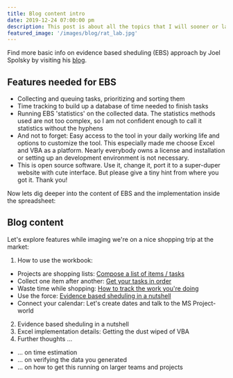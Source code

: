 ```yaml
---
title: Blog content intro
date: 2019-12-24 07:00:00 pm
description: This post is about all the topics that I will sooner or later cover with short articles in this blog. 
featured_image: '/images/blog/rat_lab.jpg'
---
```


Find more basic info on evidence based sheduling (EBS) approach by Joel Spolsky by visiting his <a href="https://www.joelonsoftware.com/2007/10/26/evidence-based-scheduling/">blog</a>.

## Features needed for EBS

* Collecting and queuing tasks, prioritizing and sorting them
* Time tracking to build up a database of time needed to finish tasks
* Running EBS 'statistics' on the collected data. The statistics methods used are not too complex, so I am not confident enough to call it statistics without the hyphens
* And not to forget: Easy access to the tool in your daily working life and options to customize the tool. This especially made me choose Excel and VBA as a platform.
Nearly everybody owns a license and installation or setting up an development environment is not necessary.
* This is open source software. Use it, change it, port it to a super-duper website with cute interface. But please give a tiny hint from where you got it. Thank you! 

Now lets dig deeper into the content of EBS and the implementation inside the spreadsheet:

## Blog content

Let's explore features while imaging we're on a nice shopping trip at the market:

1. How to use the workbook:
* Projects are shopping lists: <a href="{{'/blog/shopping-lists' | relative_url}}">Compose a list of items / tasks</a>
* Collect one item after another: <a href="{{'/blog/order-tasks' | relative_url}}">Get your tasks in order</a>
* Waste time while shopping: <a href="{{'/blog/track-time' | relative_url}}">How to track the work you're doing</a>
* Use the force: <a href="{{'/blog/ebs-force' | relative_url}}">Evidence based sheduling in a nutshell</a>
* Connect your calendar: Let's create dates and talk to the MS Project-world
2. Evidence based sheduling in a nutshell
3. Excel implementation details: Getting the dust wiped of VBA
4. Further thoughts ...
* ... on time estimation 
* ... on verifying the data you generated
* ... on how to get this running on larger teams and projects